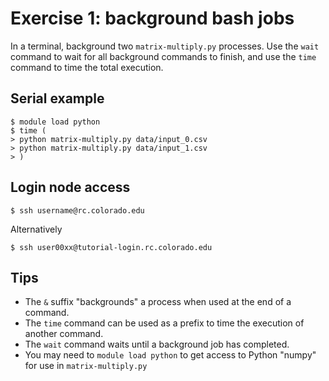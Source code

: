 # Exercise 1: background bash jobs

In a terminal, background two `matrix-multiply.py` processes. Use the
`wait` command to wait for all background commands to finish, and use
the `time` command to time the total execution.


## Serial example

    $ module load python
    $ time (
    > python matrix-multiply.py data/input_0.csv
    > python matrix-multiply.py data/input_1.csv
    > )


## Login node access

    $ ssh username@rc.colorado.edu

Alternatively

    $ ssh user00xx@tutorial-login.rc.colorado.edu


## Tips

* The `&` suffix "backgrounds" a process when used at the end of a
  command.
* The `time` command can be used as a prefix to time the execution of
  another command.
* The `wait` command waits until a background job has completed.
* You may need to `module load python` to get access to Python "numpy"
  for use in `matrix-multiply.py`
